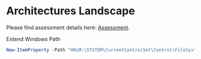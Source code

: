 # Architectures Landscape
Please find assessment details here: [Assessment](https://docs.google.com/document/d/1G3y16cTEYC__xfKTnoHP3YrW0FQSRB2kf8S23i1Gg8M/edit?tab=t.0#heading=h.5uoc4mfz7mn4).

Extend Windows Path
```POWERSHELL
New-ItemProperty -Path "HKLM:\SYSTEM\CurrentControlSet\Control\FileSystem" -Name "LongPathsEnabled" -Value 1 -PropertyType DWORD -Force
```

